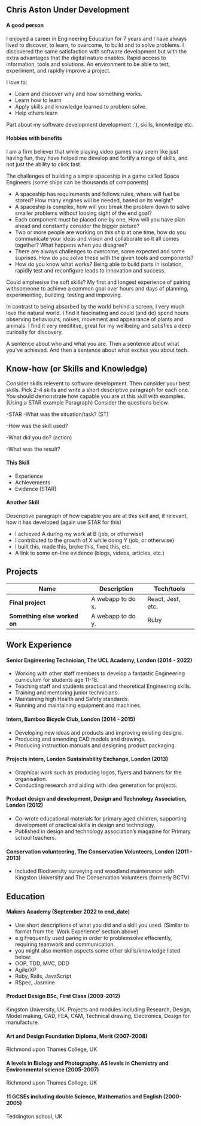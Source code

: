 ## Chris Aston Under Development
#### A good person

I enjoyed a career in Engineering Education for 7 years and I have always lived to discover, to learn, to overcome, to build and to solve problems. I discovered the same satisfaction with software development but with the extra advantages that the digital nature enables. Rapid access to information, tools and solutions. An environment to be able to test, experiment, and rapidly improve a project.

I love to:
- Learn and discover why and how something works.
- Learn how to learn
- Apply skills and knowledge learned to problem solve.
- Help others learn

Part about my software development development :'), skills, knowledge etc.

#### Hobbies with benefits
I am a firm believer that while playing video games may seem like just having fun, they have helped me develop and fortify a range of skills, and not just the ability to click fast. 

The challenges of building a simple spaceship in a game called Space Engineers (some ships can be thousands of components)
- A spaceship has requirements and follows rules, where will fuel be stored? How many engines will be needed, based on its weight?
- A spaceship is complex, how will you break the problem down to solve smaller problems without loosing sight of the end goal?
- Each component must be placed one by one, How will you have plan ahead and constantly consider the bigger picture?
- Two or more people are working on this ship at one time, how do you communicate your ideas and vision and collaborate so it all comes together? What happens when you disagree?
- There are always challenges to overcome, some expected and some suprises. How do you solve these with the given tools and components?
- How do you know what works? Being able to build parts in isolation, rapidly test and reconfigure leads to innovation and success.

Could emphesise the soft skills?
My first and longest experience of pairing withsomeone to achieve a common goal over hours and days of planning, experimenting, building, testing and improving. 

In contrast to being absorbed by the world behind a screen, I very much love the natural world. I find it fascinating and could (and do) spend hours observing behaviours, noises, movement and appearance of plants and animals. I find it very medititve, great for my wellbeing and satisfies a deep curiosity for discovery.



A sentence about who and what you are. Then a sentence about what you've achieved. And then a sentence about what excites you about tech.


## Know-how (or Skills and Knowledge)

Consider skills relevent to software development. Then consider your best skills. Pick 2-4 skills and write a short descriptive paragraph for each one. You should demonstrate how capable you are at this skill with examples.
(Using a STAR example Paragraph) Consider the questions below.

-STAR
-What was the situation/task? (ST)

-How was the skill used?

-What did you do? (action)

-What was the result?


#### This Skill

- Experience
- Achievements
- Evidence (STAR)

#### Another Skill

Descriptive paragraph of how capable you are at this skill and, if relevant, how it has developed (again use STAR for this)

- I achieved A during my work at B (job, or otherwise)
- I contributed to the growth of X while doing Y (job, or otherwise)
- I built this, made this, broke this, fixed this, etc.
- A link to some on-line evidence (blogs, videos, articles, etc.)


## Projects

| Name                         | Description       | Tech/tools        |
| ---------------------------- | ----------------- | ----------------- |
| **Final project**            | A webapp to do x. | React, Jest, etc. |
| **Something else worked on** | A webapp to do y. | Ruby              |



## Work Experience

#### Senior Engineering Technician, The UCL Academy, London (2014 - 2022)
- Working with other staff members to develop a fantastic Engineering curriculum for students age 11-18.
- Teaching staff and students practical and theoretical Engineering skills.
- Training and mentoring junior technicians.
- Maintaining high Health and Safety standards.
- Running and maintaining equipment and machines.

#### Intern, Bamboo Bicycle Club, London (2014 - 2015) 
- Developing new ideas and products and improving existing designs. 
- Producing and amending CAD models and drawings. 
- Producing instruction manuals and designing product packaging.

#### Projects intern, London Sustainability Exchange, London (2013) 
- Graphical work such as producing logos, flyers and banners for the organisation. 
- Conducting research and aiding with idea generation for projects. 

#### Product design and development, Design and Technology Association, London (2012) 
- Co-wrote educational materials for primary aged children, supporting development of practical skills in design and technology. 
- Published in design and technology association’s magazine for Primary school teachers.

#### Conservation volunteering, The Conservation Volunteers, London (2011 - 2013)
- Included Biodiversity surveying and woodland maintenance with Kingston University and The Conservation Volunteers (formerly BCTV)



## Education

#### Makers Academy (September 2022 to end_date)
- Use short descriptions of what you did and a skill you used. (Similar to format from the 'Work Experience' section above)
- e.g Frequently used paring in order to problemsolve effeciently, requiring teamwork and communication.
- you might also mention aspects some other skills/knowledge listed below: 
- OOP, TDD, MVC, DDD
- Agile/XP
- Ruby, Rails, JavaScript
- RSpec, Jasmine

#### Product Design BSc, First Class (2009-2012)
Kingston University, UK. 
Projects and modules including Research, Design, Model making, CAD, FEA, CAM, Technical drawing, Electronics, Design for manufacture.

#### Art and Design Foundation Diploma, Merit (2007-2008)
Richmond upon Thames College, UK

#### A levels in Biology and Photography. AS levels in Chemistry and Environmental science (2005-2007)
Richmond upon Thames College, UK

#### 11 GCSEs including double Science, Mathematics and English (2000-2005)
Teddington school, UK	